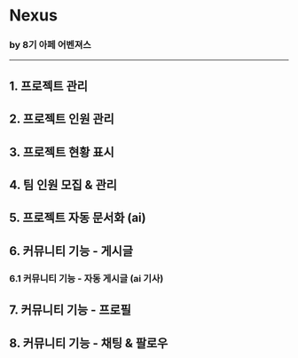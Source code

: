 # Nexus
### by 8기 아페 어벤져스

---

## 1. 프로젝트 관리
## 2. 프로젝트 인원 관리
## 3. 프로젝트 현황 표시
## 4. 팀 인원 모집 & 관리
## 5. 프로젝트 자동 문서화 (ai)
## 6. 커뮤니티 기능 - 게시글 
### 6.1 커뮤니티 기능 - 자동 게시글 (ai 기사)
## 7. 커뮤니티 기능 - 프로필
## 8. 커뮤니티 기능 - 채팅 & 팔로우